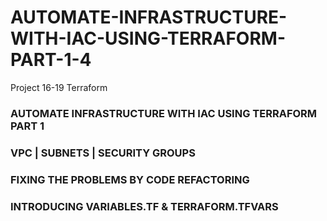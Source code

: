 # AUTOMATE-INFRASTRUCTURE-WITH-IAC-USING-TERRAFORM-PART-1-4
Project 16-19 Terraform

### AUTOMATE INFRASTRUCTURE WITH IAC USING TERRAFORM PART 1

### VPC | SUBNETS | SECURITY GROUPS

### FIXING THE PROBLEMS BY CODE REFACTORING

### INTRODUCING VARIABLES.TF &AMP; TERRAFORM.TFVARS
